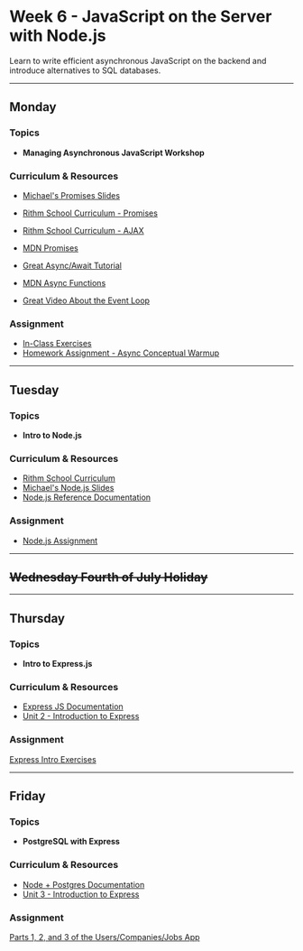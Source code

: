# Week 6 - JavaScript on the Server with Node.js

Learn to write efficient asynchronous JavaScript on the backend and introduce alternatives to SQL databases.

---

## Monday

### Topics

- **Managing Asynchronous JavaScript Workshop**

### Curriculum & Resources

- [Michael's Promises Slides](https://slides.com/hueter/javascript-promises#)

- [Rithm School Curriculum - Promises](https://www.rithmschool.com/courses/advanced-javascript-part-2/javascript-promises)

- [Rithm School Curriculum - AJAX](https://www.rithmschool.com/courses/intermediate-javascript-part-2/ajax-introduction)

- [MDN Promises](https://developer.mozilla.org/en-US/docs/Web/JavaScript/Reference/Global_Objects/Promise)

- [Great Async/Await Tutorial](https://javascript.info/async-await)

- [MDN Async Functions](https://developer.mozilla.org/en-US/docs/Web/JavaScript/Reference/Statements/async_function)

- [Great Video About the Event Loop](https://www.youtube.com/watch?v=8aGhZQkoFbQ)

### Assignment

- [In-Class Exercises](https://github.com/rithmschool/async-in-class)
- [Homework Assignment - Async Conceptual Warmup](https://github.com/rithmschool/async-conceptual-warmup)

---

## Tuesday

### Topics

- **Intro to Node.js**

### Curriculum & Resources

- [Rithm School Curriculum](https://www.rithmschool.com/courses/node-express-fundamentals/core-node-modules)
- [Michael's Node.js Slides](https://slides.com/hueter/intro-to-nodejs/live#/)
- [Node.js Reference Documentation](https://nodejs.org/api/)

### Assignment

- [Node.js Assignment](https://github.com/rithmschool/node-js-assignment)

---

## ~~Wednesday Fourth of July Holiday~~

---

## Thursday

### Topics

- **Intro to Express.js**

### Curriculum & Resources

- [Express JS Documentation](https://expressjs.com/)
- [Unit 2 - Introduction to Express](https://www.rithmschool.com/courses/node-express-fundamentals)

### Assignment

[Express Intro Exercises](https://github.com/rithmschool/express-intro-exercises)

---

## Friday

### Topics

- **PostgreSQL with Express**

### Curriculum & Resources

- [Node + Postgres Documentation](https://node-postgres.com/)
- [Unit 3 - Introduction to Express](https://www.rithmschool.com/courses/node-express-fundamentals)

### Assignment

[Parts 1, 2, and 3 of the Users/Companies/Jobs App](https://github.com/rithmschool/users-companies-jobs-node-pg)
